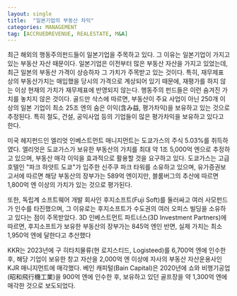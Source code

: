 ```yaml
---
layout: single
title:  "일본기업의 부동산 차익"
categories: MANAGEMENT
tag: [ACCRUEDREVENUE, REALESTATE, M&A]
---
```


 최근 해외의 행동주의펀드들이 일본기업을 주목하고 있다. 그 이유는 일본기업이 가지고 있는 부동산 자산 때문이다. 일본기업은 이전부터 많은 부동산 자산을 가지고 있었는데, 최근 일본의 부동산 가격이 상승하자 그 가치가 주목받고 있는 것이다. 특히, 재무제표 상의 부동산가치는 매입했을 당시의 가격으로 계상되어 있기 때문에, 재평가를 하지 않는 이상 현재의 가치가 재무제표에 반영되지 않는다. 행동주의 펀드들은 이런 숨겨진 가치를 놓치지 않은 것이다. 골드만 삭스에 따르면, 부동산이 주요 사업이 아닌 250개 이상의 일본 기업이 최소 25조 엔의 숨은 이익(含み益, 평가차익)을 보유하고 있는 것으로 추정된다. 특히 철도, 건설, 공익사업 등의 기업들이 많은 평가차익을 보유하고 있다고 한다.

미국 헤지펀드인 엘리엇 인베스트먼트 매니지먼트는 도쿄가스의 주식 5.03%를 취득하였다. 엘리엇은 도쿄가스가 보유한 부동산의 가치를 최대 약 1조 5,000억 엔으로 추정하고 있으며,  부동산 매각 이익을 효과적으로 활용할 것을 요구하고 있다. 도쿄가스는 고급 호텔인 "파크 하얏트 도쿄"가 입주한 신주쿠 파크 타워를 소유하고 있으며,  유가증권보고서에 따르면 해당 부동산의 장부가는 589억 엔이지만, 블룸버그의 추산에 따르면 1,800억 엔 이상의 가치가 있는 것으로 평가된다.

또한, 독립계 소프트웨어 개발 회사인 후지소프트(Fuji Soft)를 둘러싸고 여러 사모펀드가 인수를 타진했으며, 그 이유로는 후지소프트가 수도권의 여러 오피스 빌딩을 소유하고 있다는 점이 주목받았다. 3D 인베스트먼트 파트너스(3D Investment Partners)에 따르면, 후지소프트가 보유한 부동산의 장부가는 845억 엔인 반면, 실제 가치는 최소 1,950억 엔에 달한다고 추산했다

KKR는 2023년에 구 히타치물류(현 로지스티드, Logisteed)를 6,700억 엔에 인수한 후, 해당 기업이 보유한 창고 자산을 2,000억 엔 이상에 자사의 부동산 자산운용사인 KJR 매니지먼트에 매각했다. 베인 캐피털(Bain Capital)은 2020년에 쇼와 비행기공업(昭和飛行機工業)을 900억 엔에 인수한 후, 보유하고 있던 골프장을 약 1,300억 엔에 매각한 것으로 보도되었다.
